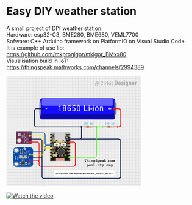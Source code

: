 # Easy DIY weather station 

A small project of DIY weather station:<BR>
Hardware: esp32-C3, BME280, BME680, VEML7700<BR>
Sofware: C++ Arduino framework on PlatformIO on Visual Studio Code.<BR>
It is example of use lib:<BR>
https://github.com/mkprogigor/mkigor_BMxx80<BR>
Visualisation build in IoT:<BR>
https://thingspeak.mathworks.com/channels/2994389<BR>

<img src="images/mkigor_esp32c3_ws.png" alt="Scheme" style="width:70%; height:auto;"><BR>

[![Watch the video](https://img.youtube.com/vi/HN013gZs_Y4/0.jpg)](https://youtu.be/HN013gZs_Y4) <BR>
